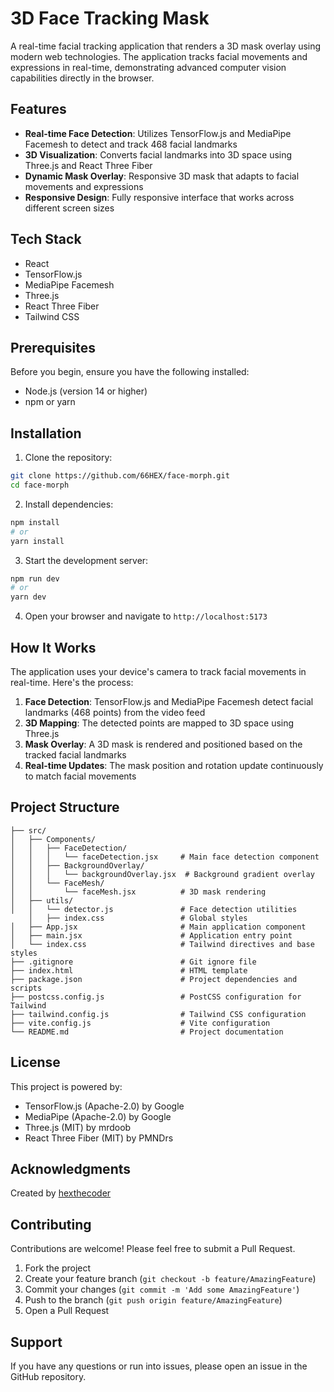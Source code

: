 # 3D Face Tracking Mask

A real-time facial tracking application that renders a 3D mask overlay using modern web technologies. The application tracks facial movements and expressions in real-time, demonstrating advanced computer vision capabilities directly in the browser.

## Features

- **Real-time Face Detection**: Utilizes TensorFlow.js and MediaPipe Facemesh to detect and track 468 facial landmarks
- **3D Visualization**: Converts facial landmarks into 3D space using Three.js and React Three Fiber
- **Dynamic Mask Overlay**: Responsive 3D mask that adapts to facial movements and expressions
- **Responsive Design**: Fully responsive interface that works across different screen sizes

## Tech Stack

- React
- TensorFlow.js
- MediaPipe Facemesh
- Three.js
- React Three Fiber
- Tailwind CSS

## Prerequisites

Before you begin, ensure you have the following installed:
- Node.js (version 14 or higher)
- npm or yarn

## Installation

1. Clone the repository:
```bash
git clone https://github.com/66HEX/face-morph.git
cd face-morph
```

2. Install dependencies:
```bash
npm install
# or
yarn install
```

3. Start the development server:
```bash
npm run dev
# or
yarn dev
```

4. Open your browser and navigate to `http://localhost:5173`

## How It Works

The application uses your device's camera to track facial movements in real-time. Here's the process:

1. **Face Detection**: TensorFlow.js and MediaPipe Facemesh detect facial landmarks (468 points) from the video feed
2. **3D Mapping**: The detected points are mapped to 3D space using Three.js
3. **Mask Overlay**: A 3D mask is rendered and positioned based on the tracked facial landmarks
4. **Real-time Updates**: The mask position and rotation update continuously to match facial movements

## Project Structure

```
├── src/
│   ├── Components/
│   │   ├── FaceDetection/
│   │   │   └── faceDetection.jsx     # Main face detection component
│   │   ├── BackgroundOverlay/
│   │   │   └── backgroundOverlay.jsx  # Background gradient overlay
│   │   └── FaceMesh/
│   │       └── faceMesh.jsx          # 3D mask rendering
│   ├── utils/
│   │   └── detector.js               # Face detection utilities
    │   ├── index.css                 # Global styles
│   ├── App.jsx                       # Main application component
│   ├── main.jsx                      # Application entry point
│   └── index.css                     # Tailwind directives and base styles
├── .gitignore                        # Git ignore file
├── index.html                        # HTML template
├── package.json                      # Project dependencies and scripts
├── postcss.config.js                 # PostCSS configuration for Tailwind
├── tailwind.config.js                # Tailwind CSS configuration
├── vite.config.js                    # Vite configuration
└── README.md                         # Project documentation
```

## License

This project is powered by:
- TensorFlow.js (Apache-2.0) by Google
- MediaPipe (Apache-2.0) by Google
- Three.js (MIT) by mrdoob
- React Three Fiber (MIT) by PMNDrs

## Acknowledgments

Created by [hexthecoder](https://hexthecoder.pl)

## Contributing

Contributions are welcome! Please feel free to submit a Pull Request.

1. Fork the project
2. Create your feature branch (`git checkout -b feature/AmazingFeature`)
3. Commit your changes (`git commit -m 'Add some AmazingFeature'`)
4. Push to the branch (`git push origin feature/AmazingFeature`)
5. Open a Pull Request

## Support

If you have any questions or run into issues, please open an issue in the GitHub repository.
